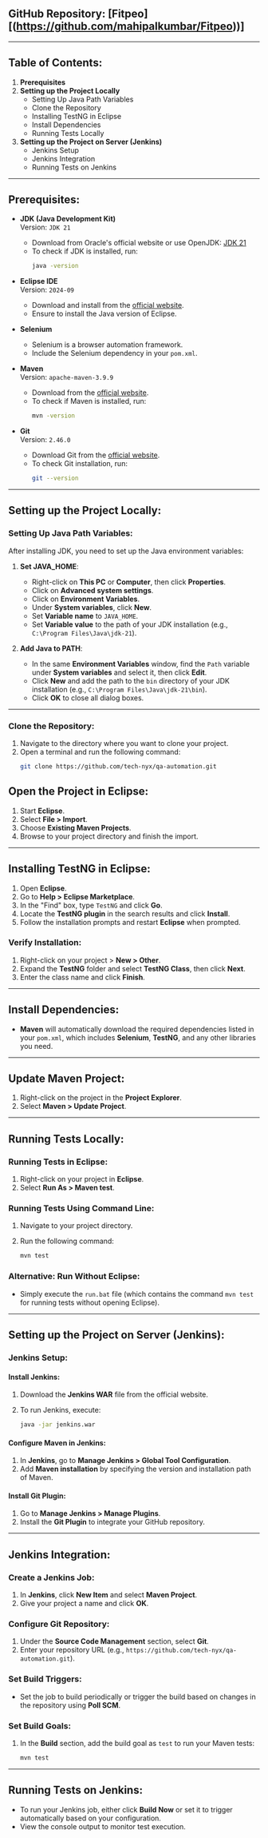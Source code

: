 
## GitHub Repository: [Fitpeo][(https://github.com/mahipalkumbar/Fitpeo))]

---

## Table of Contents:
1. **Prerequisites**
2. **Setting up the Project Locally**
   - Setting Up Java Path Variables
   - Clone the Repository
   - Installing TestNG in Eclipse
   - Install Dependencies
   - Running Tests Locally
3. **Setting up the Project on Server (Jenkins)**
   - Jenkins Setup
   - Jenkins Integration
   - Running Tests on Jenkins

---

## Prerequisites:

- **JDK (Java Development Kit)**  
  Version: `JDK 21`  
  - Download from Oracle's official website or use OpenJDK: [JDK 21](https://www.oracle.com/java/technologies/javase/jdk21-archive-downloads.html)  
  - To check if JDK is installed, run:  
    ```bash
    java -version
    ```

- **Eclipse IDE**  
  Version: `2024-09`  
  - Download and install from the [official website](https://www.eclipse.org/downloads/).  
  - Ensure to install the Java version of Eclipse.

- **Selenium**  
  - Selenium is a browser automation framework.  
  - Include the Selenium dependency in your `pom.xml`.

- **Maven**  
  Version: `apache-maven-3.9.9`  
  - Download from the [official website](https://maven.apache.org/download.cgi).  
  - To check if Maven is installed, run:  
    ```bash
    mvn -version
    ```

- **Git**  
  Version: `2.46.0`  
  - Download Git from the [official website](https://git-scm.com/).  
  - To check Git installation, run:  
    ```bash
    git --version
    ```

---

## Setting up the Project Locally:

### Setting Up Java Path Variables:
After installing JDK, you need to set up the Java environment variables:

1. **Set JAVA_HOME**:
   - Right-click on **This PC** or **Computer**, then click **Properties**.
   - Click on **Advanced system settings**.
   - Click on **Environment Variables**.
   - Under **System variables**, click **New**.
   - Set **Variable name** to `JAVA_HOME`.
   - Set **Variable value** to the path of your JDK installation (e.g., `C:\Program Files\Java\jdk-21`).

2. **Add Java to PATH**:
   - In the same **Environment Variables** window, find the `Path` variable under **System variables** and select it, then click **Edit**.
   - Click **New** and add the path to the `bin` directory of your JDK installation (e.g., `C:\Program Files\Java\jdk-21\bin`).
   - Click **OK** to close all dialog boxes.

---

### Clone the Repository:
1. Navigate to the directory where you want to clone your project.
2. Open a terminal and run the following command:
   ```bash
   git clone https://github.com/tech-nyx/qa-automation.git
## Open the Project in Eclipse:

1. Start **Eclipse**.
2. Select **File > Import**.
3. Choose **Existing Maven Projects**.
4. Browse to your project directory and finish the import.

---

## Installing TestNG in Eclipse:

1. Open **Eclipse**.
2. Go to **Help > Eclipse Marketplace**.
3. In the "Find" box, type `TestNG` and click **Go**.
4. Locate the **TestNG plugin** in the search results and click **Install**.
5. Follow the installation prompts and restart **Eclipse** when prompted.

### Verify Installation:

1. Right-click on your project > **New > Other**.
2. Expand the **TestNG** folder and select **TestNG Class**, then click **Next**.
3. Enter the class name and click **Finish**.

---

## Install Dependencies:

- **Maven** will automatically download the required dependencies listed in your `pom.xml`, which includes **Selenium**, **TestNG**, and any other libraries you need.

---

## Update Maven Project:

1. Right-click on the project in the **Project Explorer**.
2. Select **Maven > Update Project**.

---

## Running Tests Locally:

### Running Tests in Eclipse:

1. Right-click on your project in **Eclipse**.
2. Select **Run As > Maven test**.

### Running Tests Using Command Line:

1. Navigate to your project directory.
2. Run the following command:

    ```bash
    mvn test
    ```

### Alternative: Run Without Eclipse:

- Simply execute the `run.bat` file (which contains the command `mvn test` for running tests without opening Eclipse).

---

## Setting up the Project on Server (Jenkins):

### Jenkins Setup:

#### Install Jenkins:

1. Download the **Jenkins WAR** file from the official website.
2. To run Jenkins, execute:

    ```bash
    java -jar jenkins.war
    ```

#### Configure Maven in Jenkins:

1. In **Jenkins**, go to **Manage Jenkins > Global Tool Configuration**.
2. Add **Maven installation** by specifying the version and installation path of Maven.

#### Install Git Plugin:

1. Go to **Manage Jenkins > Manage Plugins**.
2. Install the **Git Plugin** to integrate your GitHub repository.

---

## Jenkins Integration:

### Create a Jenkins Job:

1. In **Jenkins**, click **New Item** and select **Maven Project**.
2. Give your project a name and click **OK**.

### Configure Git Repository:

1. Under the **Source Code Management** section, select **Git**.
2. Enter your repository URL (e.g., `https://github.com/tech-nyx/qa-automation.git`).

### Set Build Triggers:

- Set the job to build periodically or trigger the build based on changes in the repository using **Poll SCM**.

### Set Build Goals:

1. In the **Build** section, add the build goal as `test` to run your Maven tests:

    ```bash
    mvn test
    ```

---

## Running Tests on Jenkins:

- To run your Jenkins job, either click **Build Now** or set it to trigger automatically based on your configuration.
- View the console output to monitor test execution.
